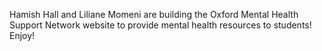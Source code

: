 Hamish Hall and Liliane Momeni are building the Oxford Mental Health Support Network website to provide mental health resources to students! Enjoy!

